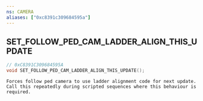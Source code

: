 ```yaml
---
ns: CAMERA
aliases: ["0xc8391c309684595a"]
---
```

## SET_FOLLOW_PED_CAM_LADDER_ALIGN_THIS_UPDATE

```c
// 0xC8391C309684595A
void SET_FOLLOW_PED_CAM_LADDER_ALIGN_THIS_UPDATE();
```

```
Forces follow ped camera to use ladder alignment code for next update. Call this repeatedly during scripted sequences where this behaviour is required.
```
